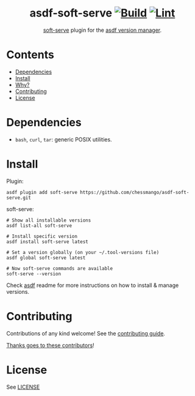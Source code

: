 <div align="center">

# asdf-soft-serve [![Build](https://github.com/chessmango/asdf-soft-serve/actions/workflows/build.yml/badge.svg)](https://github.com/chessmango/asdf-soft-serve/actions/workflows/build.yml) [![Lint](https://github.com/chessmango/asdf-soft-serve/actions/workflows/lint.yml/badge.svg)](https://github.com/chessmango/asdf-soft-serve/actions/workflows/lint.yml)


[soft-serve](https://github.com/charmbracelet/soft-serve) plugin for the [asdf version manager](https://asdf-vm.com).

</div>

# Contents

- [Dependencies](#dependencies)
- [Install](#install)
- [Why?](#why)
- [Contributing](#contributing)
- [License](#license)

# Dependencies

- `bash`, `curl`, `tar`: generic POSIX utilities.

# Install

Plugin:

```shell
asdf plugin add soft-serve https://github.com/chessmango/asdf-soft-serve.git
```

soft-serve:

```shell
# Show all installable versions
asdf list-all soft-serve

# Install specific version
asdf install soft-serve latest

# Set a version globally (on your ~/.tool-versions file)
asdf global soft-serve latest

# Now soft-serve commands are available
soft-serve --version
```

Check [asdf](https://github.com/asdf-vm/asdf) readme for more instructions on how to
install & manage versions.

# Contributing

Contributions of any kind welcome! See the [contributing guide](contributing.md).

[Thanks goes to these contributors](https://github.com/chessmango/asdf-soft-serve/graphs/contributors)!

# License

See [LICENSE](LICENSE)
